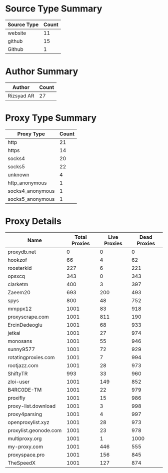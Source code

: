 # Source Type Summary

| Source Type | Count |
|-------------|-------|
| website | 11 |
| github | 15 |
| Github | 1 |


# Author Summary

| Author | Count |
|--------|-------|
| Rizsyad AR | 27 |


# Proxy Type Summary

| Proxy Type | Count |
|------------|-------|
| http | 21 |
| https | 14 |
| socks4 | 20 |
| socks5 | 22 |
| unknown | 4 |
| http_anonymous | 1 |
| socks4_anonymous | 1 |
| socks5_anonymous | 1 |


# Proxy Details

| Name | Total Proxies | Live Proxies | Dead Proxies |
|------|---------------|--------------|---------------|
| proxydb.net | 0 | 0 | 0 |
| hookzof | 66 | 4 | 62 |
| roosterkid | 227 | 6 | 221 |
| opsxcq | 343 | 0 | 343 |
| clarketm | 400 | 3 | 397 |
| Zaeem20 | 693 | 200 | 493 |
| spys | 800 | 48 | 752 |
| mmppx12 | 1001 | 83 | 918 |
| proxyscrape.com | 1001 | 811 | 190 |
| ErcinDedeoglu | 1001 | 68 | 933 |
| jetkai | 1001 | 27 | 974 |
| monosans | 1001 | 55 | 946 |
| sunny9577 | 1001 | 72 | 929 |
| rotatingproxies.com | 1001 | 7 | 994 |
| rootjazz.com | 1001 | 28 | 973 |
| ShiftyTR | 993 | 33 | 960 |
| zloi-user | 1001 | 149 | 852 |
| B4RC0DE-TM | 1001 | 22 | 979 |
| proxifly | 1001 | 15 | 986 |
| proxy-list.download | 1001 | 3 | 998 |
| proxy4parsing | 1001 | 4 | 997 |
| openproxylist.xyz | 1001 | 28 | 973 |
| proxylist.geonode.com | 1001 | 23 | 978 |
| multiproxy.org | 1001 | 1 | 1000 |
| my-proxy.com | 1001 | 446 | 555 |
| proxyspace.pro | 1001 | 156 | 845 |
| TheSpeedX | 1001 | 127 | 874 |

